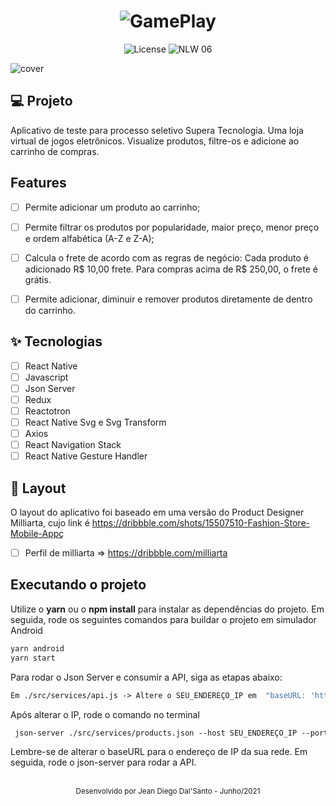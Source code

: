 <h1 align="center">
  <img alt="GamePlay" title="Plant Manager" src=".github/logo.png" />
</h1>

<p align="center">
  <img alt="License" src="https://img.shields.io/static/v1?label=license&message=MIT&color=E51C44&labelColor=0A1033">

 <img src="https://img.shields.io/static/v1?label=NLW&message=06&color=E51C44&labelColor=0A1033" alt="NLW 06" />
</p>


![cover](.github/cover.png?style=flat)


## 💻 Projeto
Aplicativo de teste para processo seletivo Supera Tecnologia. Uma loja virtual de jogos eletrônicos. Visualize produtos, filtre-os e adicione ao carrinho de compras.


## Features 


-   [ ] Permite adicionar um produto ao carrinho;
-   [ ] Permite filtrar os produtos por popularidade, maior preço, menor preço e ordem alfabética (A-Z e Z-A);
-   [ ] Calcula o frete de acordo com as regras de negócio: Cada produto é adicionado R$ 10,00 frete. Para compras acima de R$ 250,00, o frete é grátis.
-   [ ] Permite adicionar, diminuir e remover produtos diretamente de dentro do carrinho.


## ✨ Tecnologias

-   [ ] React Native
-   [ ] Javascript
-   [ ] Json Server
-   [ ] Redux
-   [ ] Reactotron
-   [ ] React Native Svg e Svg Transform
-   [ ] Axios
-   [ ] React Navigation Stack
-   [ ] React Native Gesture Handler

## 🔖 Layout

O layout do aplicativo foi baseado em uma versão do Product Designer Milliarta, cujo link é https://dribbble.com/shots/15507510-Fashion-Store-Mobile-Appç

- [ ] Perfil de milliarta => https://dribbble.com/milliarta



## Executando o projeto

Utilize o **yarn** ou o **npm install** para instalar as dependências do projeto.
Em seguida, rode os seguintes comandos para buildar o projeto em simulador Android

```cl
yarn android
yarn start
```

Para rodar o Json Server e consumir a API, siga as etapas abaixo:

```cl
Em ./src/services/api.js -> Altere o SEU_ENDEREÇO_IP em  "baseURL: 'http://SEU_ENDEREÇO_IP:3333'" para o endereço de IP da sua máquina/rede.
```
Após alterar o IP, rode o comando no terminal

```cl
 json-server ./src/services/products.json --host SEU_ENDEREÇO_IP --port 3333
```


Lembre-se de alterar o baseURL para o endereço de IP da sua rede. Em seguida, rode o json-server para rodar a API.

<br />

<div align="center">
  <small>Desenvolvido por Jean Diego Dal'Santo - Junho/2021</small>
</div>
